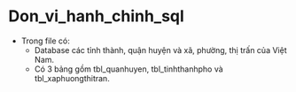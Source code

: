 # Don_vi_hanh_chinh_sql
* Trong file có:
  + Database các tỉnh thành, quận huyện và xã, phường, thị trấn của Việt Nam.
  + Có 3 bảng gồm tbl_quanhuyen, tbl_tinhthanhpho và tbl_xaphuongthitran.
